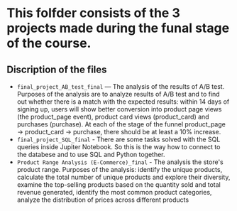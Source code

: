 # This folfder consists of the 3 projects made during the funal stage of the course.<br>
## Discription of the files
- `final_project_AB_test_final` —  The analysis of  the results of A/B test. Purposes of the analysis are to analyze results of A/B test and to find out whether there is a 					   match with the expected results: within 14 days of signing up, users will show better conversion into product page views (the product_page 					   event), product card views (product_card) and purchases (purchase). At each of the stage of the funnel product_page → product_card → 					   purchase, there should be at least a 10% increase.
- `final_project_SQL_final` - There are some tasks solved with the SQL queries inside Jupiter Notebook. So this is the way how to connect to the databese and to use SQL and                 			      Python together.
- `Product Range Analysis (E-Commerce)_final` - The analysis the store's product range. Purposes of the analysis: identify the unique products, calculate the total number of 						        unique products and explore their diversity, examine the top-selling products based on the quantity sold and total revenue 							generated, identify the most common product categories, analyze the distribution of prices across different products

